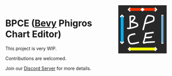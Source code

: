 <img align="right" height="150" src="./assets/images/icon.png">

# BPCE ([Bevy](https://bevyengine.org) Phigros Chart Editor)
This project is very WIP.

Contributions are welcomed.

Join our [Discord Server](https://discord.gg/SybKCNuduN) for more details.